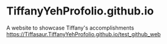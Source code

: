 # TiffanyYehProfolio.github.io
 A website to showcase Tiffany's accomplishments
https://Tiffasaur.TiffanyYehProfolio.github.io/test_github_web
